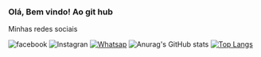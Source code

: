 ### Olá, Bem vindo! Ao git hub


Minhas redes sociais

![facebook](https://img.shields.io/badge/Facebook-1877F2?style=for-the-badge&logo=facebook&logoColor=white)
![Instagran](https://img.shields.io/badge/Instagram-E4405F?style=for-the-badge&logo=instagram&logoColor=white)
[![Whatsap](https://img.shields.io/badge/WhatsApp-25D366?style=for-the-badge&logo=whatsapp&logoColor=white)](https://api.whatsapp.com/send?phone=81999108008)
![Anurag's GitHub stats](https://github-readme-stats.vercel.app/api?username=leylane811&show_icons=true&theme=radical)
[![Top Langs](https://github-readme-stats.vercel.app/api/top-langs/?username=leylane811)](https://github.com/anuraghazra/github-readme-stats)




